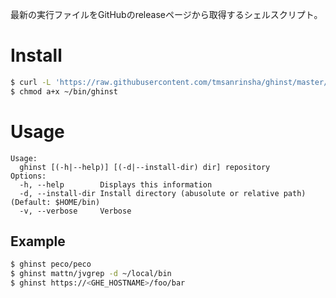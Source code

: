 最新の実行ファイルをGitHubのreleaseページから取得するシェルスクリプト。

Install
=======

```bash
$ curl -L 'https://raw.githubusercontent.com/tmsanrinsha/ghinst/master/ghinst' > ~/bin/ghinst
$ chmod a+x ~/bin/ghinst
```

Usage
=====

```
Usage:
  ghinst [(-h|--help)] [(-d|--install-dir) dir] repository
Options:
  -h, --help        Displays this information
  -d, --install-dir Install directory (abusolute or relative path) (Default: $HOME/bin)
  -v, --verbose     Verbose
```

Example
-------

```bash
$ ghinst peco/peco
$ ghinst mattn/jvgrep -d ~/local/bin
$ ghinst https://<GHE_HOSTNAME>/foo/bar
```
